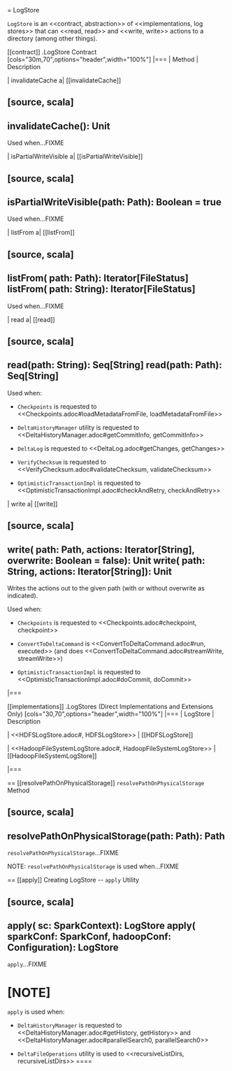 = LogStore

`LogStore` is an <<contract, abstraction>> of <<implementations, log stores>> that can <<read, read>> and <<write, write>> actions to a directory (among other things).

[[contract]]
.LogStore Contract
[cols="30m,70",options="header",width="100%"]
|===
| Method
| Description

| invalidateCache
a| [[invalidateCache]]

[source, scala]
----
invalidateCache(): Unit
----

Used when...FIXME

| isPartialWriteVisible
a| [[isPartialWriteVisible]]

[source, scala]
----
isPartialWriteVisible(path: Path): Boolean = true
----

Used when...FIXME

| listFrom
a| [[listFrom]]

[source, scala]
----
listFrom(
  path: Path): Iterator[FileStatus]
listFrom(
  path: String): Iterator[FileStatus]
----

Used when...FIXME

| read
a| [[read]]

[source, scala]
----
read(path: String): Seq[String]
read(path: Path): Seq[String]
----

Used when:

* `Checkpoints` is requested to <<Checkpoints.adoc#loadMetadataFromFile, loadMetadataFromFile>>

* `DeltaHistoryManager` utility is requested to <<DeltaHistoryManager.adoc#getCommitInfo, getCommitInfo>>

* `DeltaLog` is requested to <<DeltaLog.adoc#getChanges, getChanges>>

* `VerifyChecksum` is requested to <<VerifyChecksum.adoc#validateChecksum, validateChecksum>>

* `OptimisticTransactionImpl` is requested to <<OptimisticTransactionImpl.adoc#checkAndRetry, checkAndRetry>>

| write
a| [[write]]

[source, scala]
----
write(
  path: Path,
  actions: Iterator[String],
  overwrite: Boolean = false): Unit
write(
  path: String,
  actions: Iterator[String]): Unit
----

Writes the actions out to the given path (with or without overwrite as indicated).

Used when:

* `Checkpoints` is requested to <<Checkpoints.adoc#checkpoint, checkpoint>>

* `ConvertToDeltaCommand` is <<ConvertToDeltaCommand.adoc#run, executed>> (and does <<ConvertToDeltaCommand.adoc#streamWrite, streamWrite>>)

* `OptimisticTransactionImpl` is requested to <<OptimisticTransactionImpl.adoc#doCommit, doCommit>>

|===

[[implementations]]
.LogStores (Direct Implementations and Extensions Only)
[cols="30,70",options="header",width="100%"]
|===
| LogStore
| Description

| <<HDFSLogStore.adoc#, HDFSLogStore>>
| [[HDFSLogStore]]

| <<HadoopFileSystemLogStore.adoc#, HadoopFileSystemLogStore>>
| [[HadoopFileSystemLogStore]]

|===

== [[resolvePathOnPhysicalStorage]] `resolvePathOnPhysicalStorage` Method

[source, scala]
----
resolvePathOnPhysicalStorage(path: Path): Path
----

`resolvePathOnPhysicalStorage`...FIXME

NOTE: `resolvePathOnPhysicalStorage` is used when...FIXME

== [[apply]] Creating LogStore -- `apply` Utility

[source, scala]
----
apply(
  sc: SparkContext): LogStore
apply(
  sparkConf: SparkConf,
  hadoopConf: Configuration): LogStore
----

`apply`...FIXME

[NOTE]
====
`apply` is used when:

* `DeltaHistoryManager` is requested to <<DeltaHistoryManager.adoc#getHistory, getHistory>> and <<DeltaHistoryManager.adoc#parallelSearch0, parallelSearch0>>

* `DeltaFileOperations` utility is used to <<recursiveListDirs, recursiveListDirs>>
====
